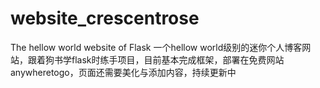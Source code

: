# website_crescentrose
The hellow world website of Flask
一个hellow world级别的迷你个人博客网站，跟着狗书学flask时练手项目，目前基本完成框架，部署在免费网站anywheretogo，页面还需要美化与添加内容，持续更新中
